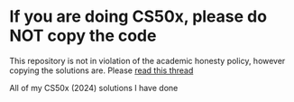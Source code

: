 # If you are doing CS50x, please do **NOT** copy the code
This repository is not in violation of the academic honesty policy, however copying the solutions are. Please [read this thread](https://www.reddit.com/r/cs50/comments/b25gq1/so_is_it_okay_to_post_all_the_solutions_for_cs50/)

All of my CS50x (2024) solutions I have done
